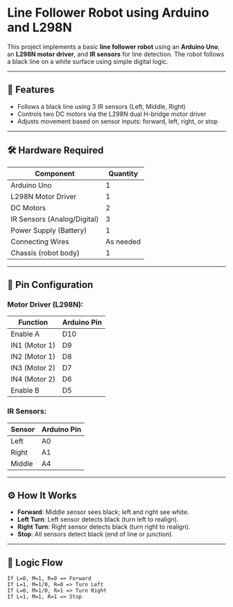 # Line Follower Robot using Arduino and L298N

This project implements a basic **line follower robot** using an **Arduino Uno**, an **L298N motor driver**, and **IR sensors** for line detection. The robot follows a black line on a white surface using simple digital logic.

---

## 🚀 Features

- Follows a black line using 3 IR sensors (Left, Middle, Right)
- Controls two DC motors via the L298N dual H-bridge motor driver
- Adjusts movement based on sensor inputs: forward, left, right, or stop

---

## 🛠️ Hardware Required

| Component              | Quantity |
|------------------------|----------|
| Arduino Uno            | 1        |
| L298N Motor Driver     | 1        |
| DC Motors              | 2        |
| IR Sensors (Analog/Digital) | 3  |
| Power Supply (Battery) | 1        |
| Connecting Wires       | As needed |
| Chassis (robot body)   | 1        |

---

## 🔌 Pin Configuration

### Motor Driver (L298N):

| Function     | Arduino Pin |
|--------------|-------------|
| Enable A     | D10         |
| IN1 (Motor 1)| D9          |
| IN2 (Motor 1)| D8          |
| IN3 (Motor 2)| D7          |
| IN4 (Motor 2)| D6          |
| Enable B     | D5          |

### IR Sensors:

| Sensor  | Arduino Pin |
|---------|-------------|
| Left    | A0          |
| Right   | A1          |
| Middle  | A4          |

---

## ⚙️ How It Works

- **Forward**: Middle sensor sees black; left and right see white.
- **Left Turn**: Left sensor detects black (turn left to realign).
- **Right Turn**: Right sensor detects black (turn right to realign).
- **Stop**: All sensors detect black (end of line or junction).

---

## 🧠 Logic Flow

```text
If L=0, M=1, R=0 => Forward
If L=1, M=1/0, R=0 => Turn Left
If L=0, M=1/0, R=1 => Turn Right
If L=1, M=1, R=1 => Stop
